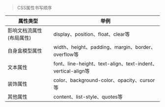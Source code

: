 >CSS属性书写顺序 

|属性类型|举例|
|-------|----|
|影响文档流属性(布局属性)|display、position、float、clear等|
|自身盒模型属性|width、height、padding、margin、border、overflow等|
|文本属性|font、line-height、text-align、text-indent、vertical-align等|
|装饰属性|color、background-color、opacity、cursor等|
|其他属性|content、list-style、quotes等|